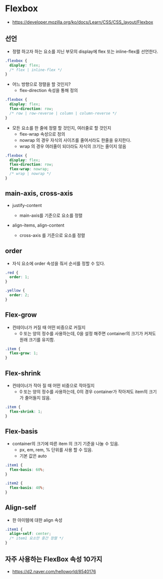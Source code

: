 # Flexbox

- https://developer.mozilla.org/ko/docs/Learn/CSS/CSS_layout/Flexbox

## 선언

- 정렬 하고자 하는 요소를 지닌 부모의 display에 flex 또는 inline-flex를 선언한다.

```css
.flexbox {
  display: flex;
  /* flex | inline-flex */
}
```

- 어느 방향으로 정렬을 할 것인지?
  - flex-direction 속성을 통해 정의

```css
.flexbox {
  display: flex;
  flex-direction: row;
  /* row | row-reverse | column | column-reverse */
}
```

- 모든 요소를 한 줄에 정렬 할 것인지, 여러줄로 할 것인지
  - flex-wrap 속성으로 정의
  - nowrap 의 경우 자식의 사이즈를 줄여서라도 한줄을 유지한다.
  - wrap 의 경우 여러줄이 되더라도 자식의 크기는 줄이지 않음

```css
.flexbox {
  display: flex;
  flex-direction: row;
  flex-wrap: nowrap;
  /* wrap | nowrap */
}
```

## main-axis, cross-axis

- justify-content

  - main-axis를 기준으로 요소를 정렬

- align-items, align-content
  - cross-axis 를 기준으로 요소를 정렬

## order

- 자식 요소에 order 속성을 줘서 순서를 정할 수 있다.

```css
.red {
  order: 1;
}

.yellow {
  order: 2;
}
```

## Flex-grow

- 컨테이너가 커질 때 어떤 비중으로 커질지
  - 0 또는 양의 정수를 사용하는데, 0을 설정 해주면 container의 크기가 커져도 원래 크기를 유지함.

```css
.item {
  flex-grow: 1;
}
```

## Flex-shrink

- 컨테이너가 작아 질 때 어떤 비중으로 작아질지
  - 0 또는 양의 정수를 사용하는데, 0의 경우 container가 작아져도 item의 크기가 줄어들지 않음.

```css
.item {
  flex-shrink: 1;
}
```

## Flex-basis

- container의 크기에 따른 item 의 크기 기준을 나눌 수 있음.
  - px, em, rem, % 단위를 사용 할 수 있음.
  - 기본 값은 auto

```css
.item1 {
  flex-basis: 60%;
}

.item2 {
  flex-basis: 40%;
}
```

## Align-self

- 한 아이템에 대한 align 속성

```css
.item1 {
  align-self: center;
  /* item1 요소만 중간 정렬 */
}
```

## 자주 사용하는 FlexBox 속성 10가지

- https://d2.naver.com/helloworld/8540176
